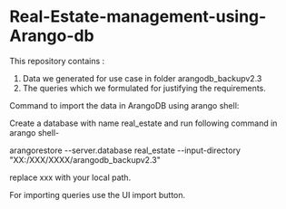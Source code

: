 # Real-Estate-management-using-Arango-db
This repository contains :
1. Data we generated for use case in folder arangodb_backupv2.3
2. The queries which we formulated for justifying the requirements.

Command to import the data in ArangoDB using arango shell:

Create a database with name real_estate and run following command in arango shell-

arangorestore --server.database real_estate --input-directory "XX:/XXX/XXXX/arangodb_backupv2.3"

replace xxx with your local path.

For importing queries use the UI import button.


